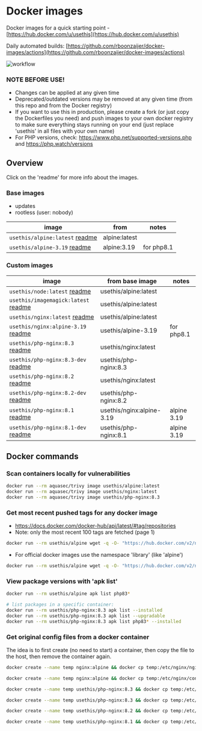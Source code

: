 # Docker images

Docker images for a quick starting point - [https://hub.docker.com/u/usethis](https://hub.docker.com/u/usethis)

Daily automated builds: [https://github.com/rboonzaijer/docker-images/actions](https://github.com/rboonzaijer/docker-images/actions)

![workflow](https://github.com/rboonzaijer/docker-images/actions/workflows/daily-auto-build-and-push-docker-images.yml/badge.svg)

### NOTE BEFORE USE!

- Changes can be applied at any given time
- Deprecated/outdated versions may be removed at any given time (from this repo and from the Docker registry)
- If you want to use this in production, please create a fork (or just copy the Dockerfiles you need) and push images to your own docker registry to make sure everything stays running on your end (just replace 'usethis' in all files with your own name)
- For PHP versions, check: https://www.php.net/supported-versions.php and https://php.watch/versions

## Overview

Click on the 'readme' for more info about the images.

### Base images

- updates
- rootless (user: nobody)

| image | from | notes
|-|-|-|
`usethis/alpine:latest` [readme](alpine/README.md) | alpine:latest | |
`usethis/alpine-3.19` [readme](alpine/README.md) | alpine:3.19 | for php8.1 |

### Custom images

| image | from base image | notes |
|-|-|-|
`usethis/node:latest` [readme](node/README.md) | usethis/alpine:latest | |
`usethis/imagemagick:latest` [readme](imagemagick/README.md) | usethis/alpine:latest | |
`usethis/nginx:latest` [readme](nginx/README.md) | usethis/alpine:latest | |
`usethis/nginx:alpine-3.19` [readme](nginx/README.md) | usethis/alpine-3.19 | for php8.1 |
`usethis/php-nginx:8.3` [readme](php-nginx/README.md) | usethis/nginx:latest | |
`usethis/php-nginx:8.3-dev` [readme](php-nginx/README.md) | usethis/php-nginx:8.3 | |
`usethis/php-nginx:8.2` [readme](php-nginx/README.md) | usethis/nginx:latest | |
`usethis/php-nginx:8.2-dev` [readme](php-nginx/README.md) | usethis/php-nginx:8.2 | |
`usethis/php-nginx:8.1` [readme](php-nginx/README.md) | usethis/nginx:alpine-3.19 | alpine 3.19 |
`usethis/php-nginx:8.1-dev` [readme](php-nginx/README.md) | usethis/php-nginx:8.1 | alpine 3.19 |

## Docker commands

### Scan containers locally for vulnerabilities

```bash
docker run --rm aquasec/trivy image usethis/alpine:latest
docker run --rm aquasec/trivy image usethis/nginx:latest
docker run --rm aquasec/trivy image usethis/php-nginx:8.3
```

### Get most recent pushed tags for any docker image

- https://docs.docker.com/docker-hub/api/latest/#tag/repositories
- Note: only the most recent 100 tags are fetched (page 1)

```bash
docker run --rm usethis/alpine wget -q -O- "https://hub.docker.com/v2/namespaces/usethis/repositories/php-nginx/tags?page_size=100&page=1" | grep -o '"name": *"[^"]*' | grep -o '[^"]*$'
```

- For official docker images use the namespace 'library' (like 'alpine')

```bash
docker run --rm usethis/alpine wget -q -O- "https://hub.docker.com/v2/namespaces/library/repositories/alpine/tags?page_size=100&page=1" | grep -o '"name": *"[^"]*' | grep -o '[^"]*$'
```

### View package versions with 'apk list'

```bash
docker run --rm usethis/alpine apk list php83*

# list packages in a specific container:
docker run --rm usethis/php-nginx:8.3 apk list --installed
docker run --rm usethis/php-nginx:8.3 apk list --upgradable
docker run --rm usethis/php-nginx:8.3 apk list php83* --installed
```

### Get original config files from a docker container

The idea is to first create (no need to start) a container, then copy the file to the host, then remove the container again.

```bash
docker create --name temp nginx:alpine && docker cp temp:/etc/nginx/nginx.conf ./original~nginx.conf ; docker rm -f temp

docker create --name temp nginx:alpine && docker cp temp:/etc/nginx/conf.d/default.conf ./original~nginx~conf.d~default.conf ; docker rm -f temp

docker create --name temp usethis/php-nginx:8.3 && docker cp temp:/etc/supervisord.conf ./original~supervisord.conf ; docker rm -f temp

docker create --name temp usethis/php-nginx:8.3 && docker cp temp:/etc/php83/php.ini ./original~php83~php.ini ; docker rm -f temp

docker create --name temp usethis/php-nginx:8.2 && docker cp temp:/etc/php82/php.ini ./original~php82~php.ini ; docker rm -f temp

docker create --name temp usethis/php-nginx:8.1 && docker cp temp:/etc/php81/php.ini ./original~php81~php.ini ; docker rm -f temp
```
